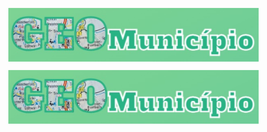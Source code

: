 ![lading-page](https://github.com/MayconCabral/GeoMunicipio/blob/main/src/img/logoReadMe.jpg)
<p align="center">
  <img src="https://github.com/MayconCabral/GeoMunicipio/blob/main/src/img/logoReadMe.jpg">
</p>
